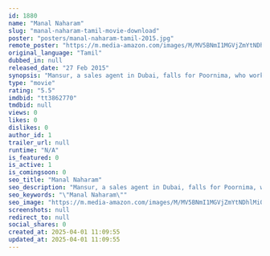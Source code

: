 ```yaml
---
id: 1880
name: "Manal Naharam"
slug: "manal-naharam-tamil-movie-download"
poster: "posters/manal-naharam-tamil-2015.jpg"
remote_poster: "https://m.media-amazon.com/images/M/MV5BNmI1MGVjZmYtNDhlMi00NDk4LTk4ZjUtMGI1NTVhMDE5ZGUxXkEyXkFqcGdeQXVyMjkxNzQ1NDI@._V1_SX300.jpg"
original_language: "Tamil"
dubbed_in: null
released_date: "27 Feb 2015"
synopsis: "Mansur, a sales agent in Dubai, falls for Poornima, who works in a hotel. When Poornima refuses to favour her manager, it creates a lot more trouble to her stay, and Mansur comes to her rescue."
type: "movie"
rating: "5.5"
imdbid: "tt3862770"
tmdbid: null
views: 0
likes: 0
dislikes: 0
author_id: 1
trailer_url: null
runtime: "N/A"
is_featured: 0
is_active: 1
is_comingsoon: 0
seo_title: "Manal Naharam"
seo_description: "Mansur, a sales agent in Dubai, falls for Poornima, who works in a hotel. When Poornima refuses to favour her manager, it creates a lot more trouble to her stay, and Mansur comes to her rescue."
seo_keywords: "\"Manal Naharam\""
seo_image: "https://m.media-amazon.com/images/M/MV5BNmI1MGVjZmYtNDhlMi00NDk4LTk4ZjUtMGI1NTVhMDE5ZGUxXkEyXkFqcGdeQXVyMjkxNzQ1NDI@._V1_SX300.jpg"
screenshots: null
redirect_to: null
social_shares: 0
created_at: 2025-04-01 11:09:55
updated_at: 2025-04-01 11:09:55
---
```


